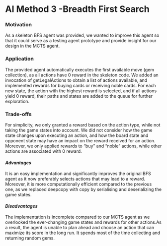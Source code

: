 # AI Method 3 -Breadth First Search


### Motivation  

As a skeleton BFS agent was provided, we wanted to improve this agent so that it could serve as a testing agent prototype and provide insight for our design in the MCTS agent. 

### Application  
The provided agent automatically executes the first available move (gem collection), as all actions have 0 reward in the skeleton code. We added an invocation of getLegalActions to obtain a list of actions available, and implemented rewards for buying cards or receiving noble cards. For each new state, the action with the highest reward is selected, and if all actions yield 0 reward, their paths and states are added to the queue for further exploration. 

### Trade-offs  
For simplicity, we only granted a reward based on the action type, while not taking the game states into account. We did not consider how the game state changes upon executing an action, and how the board state and opponent state may have an impact on the reward received for an action. Moreover, we only applied rewards to “buy” and “noble” actions, while other actions are associated with 0 reward. 

#### *Advantages*  
It is an easy implementation and significantly improves the original BFS agent as it now preferably selects actions that may lead to a reward. Moreover, it is more computationally efficient compared to the previous one, as we replaced deepcopy with copy by serialising and deserializing the game states. 


#### *Disadvantages*
The implementation is incomplete compared to our MCTS agent as we overlooked the ever-changing game states and rewards for other actions.As a result, the agent is unable to plan ahead and choose an action that can maximize its score in the long run.  It spends most of the time collecting and returning random gems.



